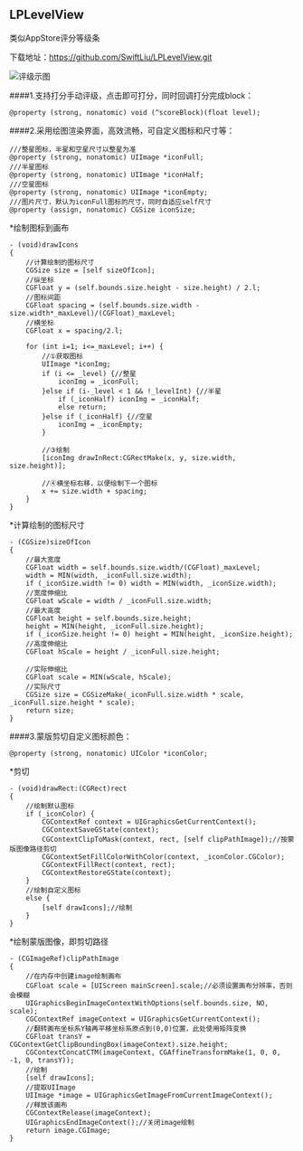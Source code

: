 ## LPLevelView
类似AppStore评分等级条

下载地址：https://github.com/SwiftLiu/LPLevelView.git

![评级示图](http://h.picphotos.baidu.com/album/s%3D900%3Bq%3D90/sign=aa4031a6a851f3dec7b2b564a4d58122/a8773912b31bb051cf4f4a44317adab44aede077.jpg)

####1.支持打分手动评级，点击即可打分，同时回调打分完成block：

    @property (strong, nonatomic) void (^scoreBlock)(float level);
    
####2.采用绘图渲染界面，高效流畅，可自定义图标和尺寸等：

    ///整星图标，半星和空星尺寸以整星为准
    @property (strong, nonatomic) UIImage *iconFull;
    ///半星图标
    @property (strong, nonatomic) UIImage *iconHalf;
    ///空星图标
    @property (strong, nonatomic) UIImage *iconEmpty;
    ///图片尺寸，默认为iconFull图标的尺寸，同时自适应self尺寸
    @property (assign, nonatomic) CGSize iconSize;
    
*绘制图标到画布

    - (void)drawIcons
    {
        //计算绘制的图标尺寸
        CGSize size = [self sizeOfIcon];
        //纵坐标
        CGFloat y = (self.bounds.size.height - size.height) / 2.l;
        //图标间距
        CGFloat spacing = (self.bounds.size.width - size.width*_maxLevel)/(CGFloat)_maxLevel;
        //横坐标
        CGFloat x = spacing/2.l;
        
        for (int i=1; i<=_maxLevel; i++) {
            //①获取图标
            UIImage *iconImg;
            if (i <= _level) {//整星
                iconImg = _iconFull;
            }else if (i-_level < 1 && !_levelInt) {//半星
                if (_iconHalf) iconImg = _iconHalf;
                else return;
            }else if (_iconHalf) {//空星
                iconImg = _iconEmpty;
            }
        
            //③绘制
            [iconImg drawInRect:CGRectMake(x, y, size.width, size.height)];
        
            //④横坐标右移，以便绘制下一个图标
            x += size.width + spacing;
        }
    }
    
*计算绘制的图标尺寸

    - (CGSize)sizeOfIcon
    {
        //最大宽度
        CGFloat width = self.bounds.size.width/(CGFloat)_maxLevel;
        width = MIN(width, _iconFull.size.width);
        if (_iconSize.width != 0) width = MIN(width, _iconSize.width);
        //宽度伸缩比
        CGFloat wScale = width / _iconFull.size.width;
        //最大高度
        CGFloat height = self.bounds.size.height;
        height = MIN(height, _iconFull.size.height);
        if (_iconSize.height != 0) height = MIN(height, _iconSize.height);
        //高度伸缩比
        CGFloat hScale = height / _iconFull.size.height;
    
        //实际伸缩比
        CGFloat scale = MIN(wScale, hScale);
        //实际尺寸
        CGSize size = CGSizeMake(_iconFull.size.width * scale, _iconFull.size.height * scale);
        return size;
    }

####3.蒙版剪切自定义图标颜色：

    @property (strong, nonatomic) UIColor *iconColor;
*剪切

    - (void)drawRect:(CGRect)rect
    {
        //绘制默认图标
        if (_iconColor) {
            CGContextRef context = UIGraphicsGetCurrentContext();
            CGContextSaveGState(context);
            CGContextClipToMask(context, rect, [self clipPathImage]);//按蒙版图像路径剪切
            CGContextSetFillColorWithColor(context, _iconColor.CGColor);
            CGContextFillRect(context, rect);
            CGContextRestoreGState(context);
        }
        //绘制自定义图标
        else {
            [self drawIcons];//绘制
        }
    }
*绘制蒙版图像，即剪切路径

    - (CGImageRef)clipPathImage
    {
        //在内存中创建image绘制画布
        CGFloat scale = [UIScreen mainScreen].scale;//必须设置画布分辨率，否则会模糊
        UIGraphicsBeginImageContextWithOptions(self.bounds.size, NO, scale);
        CGContextRef imageContext = UIGraphicsGetCurrentContext();
        //翻转画布坐标系Y轴再平移坐标系原点到(0,0)位置，此处使用矩阵变换
        CGFloat transY = CGContextGetClipBoundingBox(imageContext).size.height;
        CGContextConcatCTM(imageContext, CGAffineTransformMake(1, 0, 0, -1, 0, transY));
        //绘制
        [self drawIcons];
        //提取UIImage
        UIImage *image = UIGraphicsGetImageFromCurrentImageContext();
        //释放该画布
        CGContextRelease(imageContext);
        UIGraphicsEndImageContext();//关闭image绘制
        return image.CGImage;
    }

    
